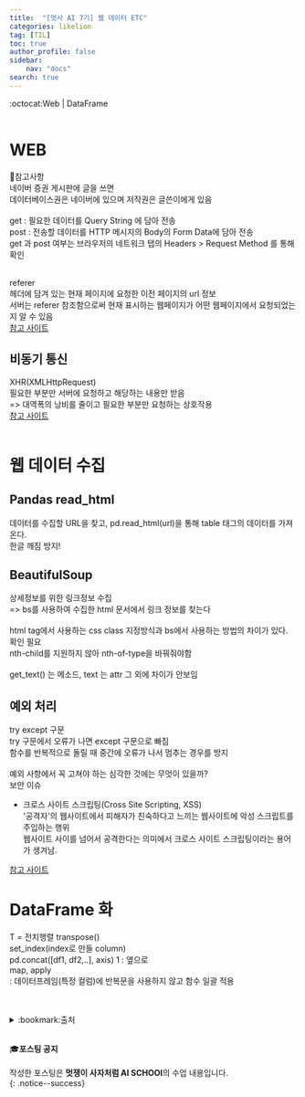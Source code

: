 ```yaml
---
title:  "[멋사 AI 7기] 웹 데이터 ETC"
categories: likelion
tag: [TIL]
toc: true
author_profile: false
sidebar:
    nav: "docs"
search: true
---
```


:octocat:Web | DataFrame<br>
<br>

# WEB

:pushpin:참고사항<br>
네이버 증권 게시판에 글을 쓰면<br>
데이터베이스권은 네이버에 있으며 저작권은 글쓴이에게 있음<br>
<br>
get : 필요한 데이터를 Query String 에 담아 전송<br>
post : 전송할 데이터를 HTTP 메시지의 Body의 Form Data에 담아 전송<br>
get 과 post 여부는 브라우저의 네트워크 탭의 Headers > Request Method 를 통해 확인<br>
<br>

referer<br>
헤더에 담겨 있는 현재 페이지에 요청한 이전 페이지의 url 정보<br>
서버는 referer 참조함으로써 현재 표시하는 웹페이지가 어떤 웹페이지에서 요청되었는지 알 수 있음<br>
[참고 사이트](https://inpa.tistory.com/entry/WEB-%F0%9F%93%9A-HTTP-referer-%EB%9E%80)<br>


## 비동기 통신

XHR(XMLHttpRequest)<br>
필요한 부분만 서버에 요청하고 해당하는 내용만 받음<br>
=> 대역폭의 낭비를 줄이고 필요한 부분만 요청하는 상호작용<br>
[참고 사이트](https://velog.io/@ldaehi0205/ajax-fetch-xhr-%EB%B9%84%EB%8F%99%EA%B8%B0%ED%86%B5%EC%8B%A0-%EC%9D%B4%ED%95%B4%ED%95%98%EA%B8%B0)<br>
<br>

# 웹 데이터 수집

## Pandas read_html

데이터를 수집할 URL을 찾고, pd.read_html(url)을 통해 table 태그의 데이터를 가져온다.<br>
한글 깨짐 방지!<br>

## BeautifulSoup

상세정보를 위한 링크정보 수집<br>
=> bs를 사용하여 수집한 html 문서에서 링크 정보를 찾는다<br>
<br>
html tag에서 사용하는 css class 지정방식과 bs에서 사용하는 방법의 차이가 있다. 확인 필요<br>
nth-child를 지원하지 않아 nth-of-type을 바꿔줘야함<br>
<br>
get_text() 는 메소드, text 는 attr 그 외에 차이가 안보임<br>


## 예외 처리

try except 구문<br>
try 구문에서 오류가 나면 except 구문으로 빠짐<br>
함수를 반복적으로 돌릴 때 중간에 오류가 나서 멈추는 경우를 방지<br>
<br>
예외 사항에서 꼭 고쳐야 하는 심각한 것에는 무엇이 있을까?<br>
보안 이슈<br>
- 크로스 사이트 스크립팅(Cross Site Scripting, XSS)<br>
'공격자'의 웹사이트에서 피해자가 친숙하다고 느끼는 웹사이트에 악성 스크립트를 주입하는 행위<br>
웹사이트 사이를 넘어서 공격한다는 의미에서 크로스 사이트 스크립팅이라는 용어가 생겨남.<br>

[참고 사이트](https://nordvpn.com/ko/blog/xss-attack/)<br> 

# DataFrame 화

T = 전치행렬 transpose()<br>
set_index(index로 만들 column)<br>
pd.concat([df1, df2,..], axis) 1 : 옆으로<br>
map, apply<br>
: 데이터프레임(특정 컬럼)에 반복문을 사용하지 않고 함수 일괄 적용<br>
<br>
<br>

<details>
<summary>:bookmark:출처</summary>

- referer<br>
https://inpa.tistory.com/entry/WEB-%F0%9F%93%9A-HTTP-referer-%EB%9E%80<br>
- XHR<br>
https://velog.io/@ldaehi0205/ajax-fetch-xhr-%EB%B9%84%EB%8F%99%EA%B8%B0%ED%86%B5%EC%8B%A0-%EC%9D%B4%ED%95%B4%ED%95%98%EA%B8%B0<br>
- XSS<br>
https://nordvpn.com/ko/blog/xss-attack/<br>
</details>
<br>


:mortar_board:**포스팅 공지** <br><br>
작성한 포스팅은 **멋쟁이 사자처럼 AI SCHOOl**의 수업 내용입니다.<br>
{: .notice--success}
